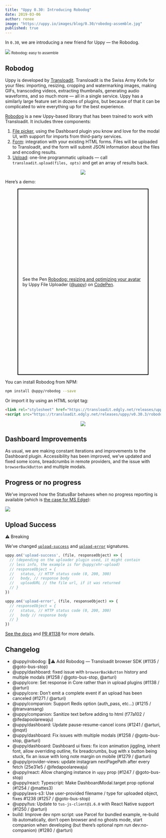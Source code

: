 ```yaml
---
title: "Uppy 0.30: Introducing Robodog"
date: 2019-03-06
author: renee
image: "https://uppy.io/images/blog/0.30/robodog-assemble.jpg"
published: true
---
```


In `0.30`, we are introducing a new friend for Uppy — the Robodog.

<img src="/images/blog/0.30/robodog-assemble.jpg">
<small>Robodog: easy to assemble</small>

<!--more-->

## Robodog

Uppy is developed by [Transloadit](https://transloadit.com). Transloadit is the Swiss Army Knife for your files: importing, resizing, cropping and watermarking images, making GIFs, transcoding videos, extracting thumbnails, generating audio waveforms, and so much more — all in a single service. Uppy has a similarly large feature set in dozens of plugins, but because of that it can be complicated to wire everything up for the best experience.

[Robodog](https://uppy.io/docs/robodog/) is a new Uppy-based library that has been trained to work with Transloadit. It includes three components:

1. [File picker](https://uppy.io/docs/robodog/picker/), using the Dashboard plugin you know and love for the modal UI, with support for imports from third-party services.
2. [Form](https://uppy.io/docs/robodog/form/): integration with your existing HTML forms. Files will be uploaded to Transloadit, and the form will submit JSON information about the files and encoding results.
3. [Upload](https://uppy.io/docs/robodog/upload/): one-line programmatic uploads — call `transloadit.upload(files, opts)` and get an array of results back.

<center><img src="https://media.giphy.com/media/Eq7T3GwDAlggE/giphy.gif"></center>

Here’s a demo:
<figure class="wide">
  <p class="codepen" data-height="600" data-theme-id="light"  data-border-color="#EB2177" data-default-tab="js,result" data-user="uppy" data-slug-hash="gEgPav" style="height: 600px; box-sizing: border-box; display: flex; align-items: center; justify-content: center; border: 2px solid black; margin: 1em 0; padding: 1em;" data-pen-title="Robodog: resizing and optimizing your avatar">
    <span>See the Pen <a href="https://codepen.io/uppy/pen/gEgPav/">
    Robodog: resizing and optimizing your avatar</a> by Uppy File Uploader (<a href="https://codepen.io/uppy">@uppy</a>)
    on <a href="https://codepen.io">CodePen</a>.</span>
  </p>
  <script async src="https://static.codepen.io/assets/embed/ei.js"></script>
</figure>

You can install Robodog from NPM:

```sh
npm install @uppy/robodog --save
```

Or import it by using an HTML script tag:

```html
<link rel="stylesheet" href="https://transloadit.edgly.net/releases/uppy/v0.30.3/robodog.min.css">
<script src="https://transloadit.edgly.net/releases/uppy/v0.30.3/robodog.min.js"></script>
```

<center><img src="https://media.giphy.com/media/MqGA1Za9ar6lG/giphy.gif"></center>

## Dashboard Improvements

As usual, we are making constant iterations and improvements to the Dashboard plugin. Accessibility has been improved, we’ve updated and fixed some icons, breadcrumbs in remote providers, and the issue with `browserBackButton` and multiple modals.

## Progress or no progress

We’ve improved how the StatusBar behaves when no progress reporting is available (which is [the case for MS Edge](https://github.com/transloadit/uppy/pull/1184)):

<img src="/images/blog/0.30/unknown-progress.gif">

## Upload Success

⚠️ Breaking

We’ve changed [`upload-success`](https://uppy.io/docs/uppy/#upload-success) and [`upload-error`](https://uppy.io/docs/uppy/#upload-error) signatures.

```js
uppy.on('upload-success', (file, responseObject) => {
  // (depending on the uploader plugin used, it might contain
  // less info, the example is for @uppy/xhr-upload)
  // responseObject = {
  //   status, // HTTP status code (0, 200, 300)
  //   body, // response body
  //   uploadURL // the file url, if it was returned
  // }
})
```

```js
uppy.on('upload-error', (file, responseObject) => {
  // responseObject = {
  //   status, // HTTP status code (0, 200, 300)
  //   body // response body
  // }
})
```

[See the docs](https://uppy.io/docs/uppy/) and [PR #1138](https://github.com/transloadit/uppy/pull/1138) for more details.

## Changelog

- @uppy/robodog: 📣⚠️ Add Robodog — Transloadit browser SDK (#1135 / @goto-bus-stop)
- @uppy/dashboard: fixed issue with `browserBackButton` history and multiple modals (#1258 / @goto-bus-stop, @arturi)
- @uppy/core: Set response in Core rather than in upload plugins (#1138 / @arturi)
- @uppy/core: Don’t emit a complete event if an upload has been canceled (#1271 / @arturi)
- @uppy/companion: Support Redis option (auth_pass, etc...) (#1215 / @tranvansang)
- @uppy/companion: Sanitize text before adding to html (f77a102 / @ifedapoolarewaju)
- @uppy/dashboard: Update pause-resume-cancel icons (#1241 / @arturi, @nqst)
- @uppy/dashboard: Fix issues with multiple modals (#1258 / @goto-bus-stop, @arturi)
- @uppy/dashboard: Dashboard ui fixes: fix icon animation jiggling, inherit font, allow overriding outline, fix breadcrumbs, bug with x button being stuck, fix an issue with long note margin on mobile (#1279 / @arturi)
- @uppy/provider-views: update instagram nextPagePath after every fetch  (25e31e5 / @ifedapoolarewaju)
- @uppy/react: Allow changing instance in `uppy` prop (#1247 / @goto-bus-stop)
- @uppy/react: Typescript: Make DashboardModal.target prop optional (#1254 / @mattes3)
- @uppy/aws-s3: Use user-provided filename / type for uploaded object, fixes #1238 (#1257 / @goto-bus-stop)
- @uppy/tus: Update to `tus-js-client@1.6.0` with React Native support (#1250 / @arturi)
- build: Improve dev npm script: use Parcel for bundled example, re-build lib automatically, don’t open browser and no ghosts mode, start companion when developing (but there’s optional npm run dev:no-companion) (#1280 / @arturi)
